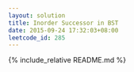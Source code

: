 ```yaml
---
layout: solution
title: Inorder Successor in BST
date: 2015-09-24 17:32:03+08:00
leetcode_id: 285
---
```

{% include_relative README.md %}
